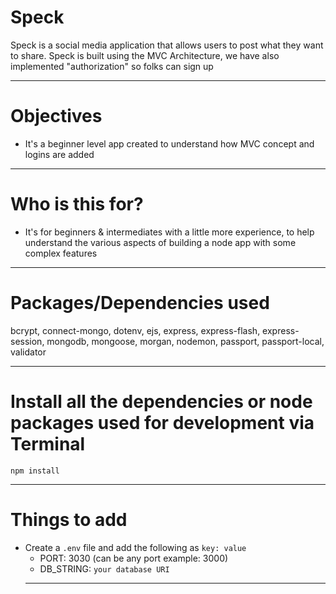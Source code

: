 # Speck

Speck is a social media application that allows users to post what they want to share. Speck is built using the MVC Architecture, we have also implemented "authorization" so folks can sign up

---

# Objectives

- It's a beginner level app created to understand how MVC concept and logins are added

---

# Who is this for?

- It's for beginners & intermediates with a little more experience, to help understand the various aspects of building a node app with some complex features

---

# Packages/Dependencies used

bcrypt, connect-mongo, dotenv, ejs, express, express-flash, express-session, mongodb, mongoose, morgan, nodemon, passport, passport-local, validator

---

# Install all the dependencies or node packages used for development via Terminal

`npm install`

---

# Things to add

- Create a `.env` file and add the following as `key: value`
  - PORT: 3030 (can be any port example: 3000)
  - DB_STRING: `your database URI`
  ***
